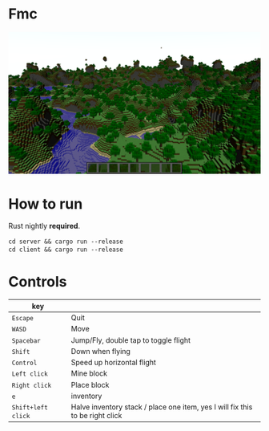 # Fmc 
![picture](github/picture.png)
# How to run
Rust nightly **required**.
```
cd server && cargo run --release
cd client && cargo run --release
```
# Controls
| key                  |                                                                               |
| ---------          | -----------                                                                   |
| `Escape`           | Quit                                                                          |
| `WASD`             | Move                                                                          |
| `Spacebar`         | Jump/Fly, double tap to toggle flight                                         |
| `Shift`            | Down when flying                                                              |
| `Control`          | Speed up horizontal flight                                                    |
| `Left click`       | Mine block                                                                    |
| `Right click`      | Place block                                                                   |
| `e`                | inventory                                                                     |
| `Shift+left click` | Halve inventory stack / place one item, yes I will fix this to be right click |
